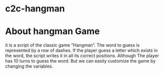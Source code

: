 # c2c-hangman
# About hangman Game 

it is a script of the classic game “Hangman”. 
The word to guess is represented by a row of dashes. If the player guess a letter which exists in the word, the script writes it in all its correct positions. Although The player has 10 turns to guess the word. But we can easily customize the game by changing the variables.

